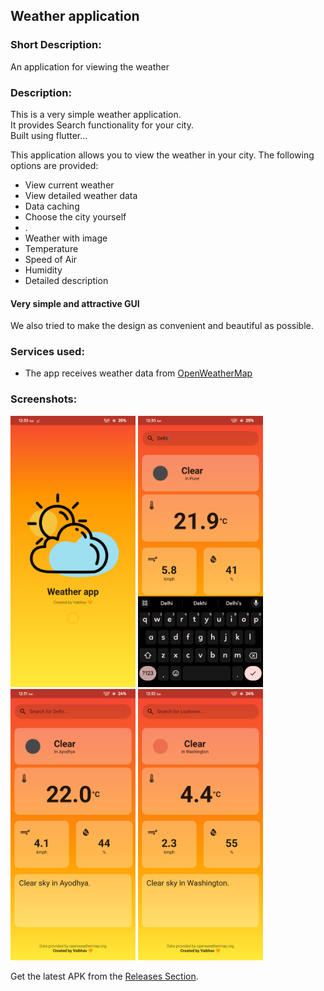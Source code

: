 ## Weather application
### Short Description:
An application for viewing the weather

### Description:

This is a very simple weather application.<br>
It provides Search functionality for your city. <br>
Built using flutter...<br>





This application allows you to view the weather in your city.
The following options are provided:

- View current weather
- View detailed weather data
- Data caching
- Choose the city yourself
- .
- Weather with image
- Temperature
- Speed of Air
- Humidity
- Detailed description

#### Very simple and attractive GUI
We also tried to make the design as convenient and beautiful as possible.

### Services used:

- The app receives weather data from [OpenWeatherMap](https://openweathermap.org)

### Screenshots:

<img src='/readme/1.png' width='200'/> <img src='/readme/2.png' width='200'/> <img src='/readme/3.png' width='200'/> <img src='/readme/4.png' width='200'/>

Get the latest APK from the [Releases Section](https://github.com/sapatevaibhav/weather/releases/latest).

<!-- You can also find the app on IzzyOnDroid via a F-Droid client [here](). -->
